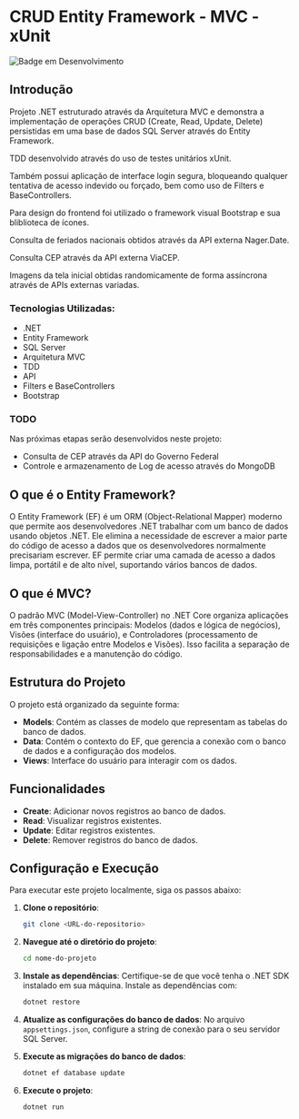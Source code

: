 # CRUD Entity Framework - MVC - xUnit

![Badge em Desenvolvimento](https://img.shields.io/static/v1?label=STATUS&message=FINALIZADO&color=GREEN&style=for-the-badge)

## Introdução
Projeto .NET estruturado através da Arquitetura MVC e demonstra a implementação de operações CRUD (Create, Read, Update, Delete) 
persistidas em uma base de dados SQL Server através do Entity Framework.

TDD desenvolvido através do uso de testes unitários xUnit.

Também possui aplicação de interface login segura, bloqueando qualquer tentativa de acesso indevido ou forçado, bem como uso de Filters e BaseControllers.

Para design do frontend foi utilizado o framework visual Bootstrap e sua bliblioteca de ícones.

Consulta de feriados nacionais obtidos através da API externa Nager.Date.

Consulta CEP através da API externa ViaCEP.

Imagens da tela inicial obtidas randomicamente de forma assíncrona através de APIs externas variadas.

### Tecnologias Utilizadas:
* .NET
* Entity Framework
* SQL Server
* Arquitetura MVC
* TDD
* API
* Filters e BaseControllers
* Bootstrap

### TODO
Nas próximas etapas serão desenvolvidos neste projeto:
* Consulta de CEP através da API do Governo Federal
* Controle e armazenamento de Log de acesso através do MongoDB

## O que é o Entity Framework?
O Entity Framework (EF) é um ORM (Object-Relational Mapper) moderno que permite aos desenvolvedores .NET trabalhar com um banco de dados usando objetos .NET. Ele elimina a necessidade de escrever a maior parte do código de acesso a dados que os desenvolvedores normalmente precisariam escrever. EF permite criar uma camada de acesso a dados limpa, portátil e de alto nível, suportando vários bancos de dados.

## O que é MVC?
O padrão MVC (Model-View-Controller) no .NET Core organiza aplicações em três componentes principais: Modelos (dados e lógica de negócios), Visões (interface do usuário), e Controladores (processamento de requisições e ligação entre Modelos e Visões). Isso facilita a separação de responsabilidades e a manutenção do código.

## Estrutura do Projeto
O projeto está organizado da seguinte forma:
* **Models**: Contém as classes de modelo que representam as tabelas do banco de dados.
* **Data**: Contém o contexto do EF, que gerencia a conexão com o banco de dados e a configuração dos modelos.
* **Views**: Interface do usuário para interagir com os dados.

## Funcionalidades
* **Create**: Adicionar novos registros ao banco de dados.
* **Read**: Visualizar registros existentes.
* **Update**: Editar registros existentes.
* **Delete**: Remover registros do banco de dados.

## Configuração e Execução
Para executar este projeto localmente, siga os passos abaixo:

1. **Clone o repositório**:
   ```bash
   git clone <URL-do-repositorio>
   ```

2. **Navegue até o diretório do projeto**:
   ```bash
   cd nome-do-projeto
   ```

3. **Instale as dependências**:
   Certifique-se de que você tenha o .NET SDK instalado em sua máquina. Instale as dependências com:
   ```bash
   dotnet restore
   ```

4. **Atualize as configurações do banco de dados**:
   No arquivo `appsettings.json`, configure a string de conexão para o seu servidor SQL Server.

5. **Execute as migrações do banco de dados**:
   ```bash
   dotnet ef database update
   ```

6. **Execute o projeto**:
   ```bash
   dotnet run
   ```